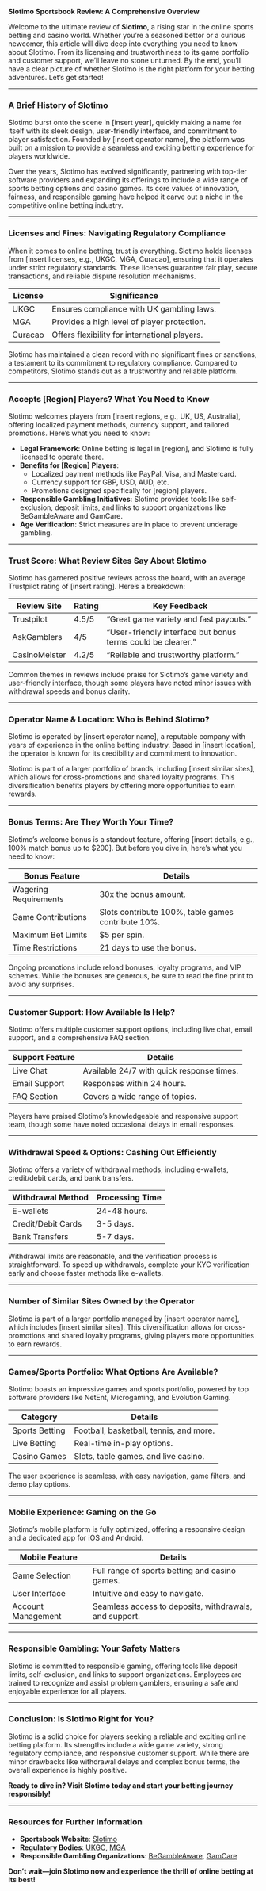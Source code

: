 **Slotimo Sportsbook Review: A Comprehensive Overview**  

Welcome to the ultimate review of **Slotimo**, a rising star in the online sports betting and casino world. Whether you’re a seasoned bettor or a curious newcomer, this article will dive deep into everything you need to know about Slotimo. From its licensing and trustworthiness to its game portfolio and customer support, we’ll leave no stone unturned. By the end, you’ll have a clear picture of whether Slotimo is the right platform for your betting adventures. Let’s get started!  

---

### **A Brief History of Slotimo**  
Slotimo burst onto the scene in [insert year], quickly making a name for itself with its sleek design, user-friendly interface, and commitment to player satisfaction. Founded by [insert operator name], the platform was built on a mission to provide a seamless and exciting betting experience for players worldwide.  

Over the years, Slotimo has evolved significantly, partnering with top-tier software providers and expanding its offerings to include a wide range of sports betting options and casino games. Its core values of innovation, fairness, and responsible gaming have helped it carve out a niche in the competitive online betting industry.  

---

### **Licenses and Fines: Navigating Regulatory Compliance**  
When it comes to online betting, trust is everything. Slotimo holds licenses from [insert licenses, e.g., UKGC, MGA, Curacao], ensuring that it operates under strict regulatory standards. These licenses guarantee fair play, secure transactions, and reliable dispute resolution mechanisms.  

| **License** | **Significance** |  
|-------------|------------------|  
| UKGC | Ensures compliance with UK gambling laws. |  
| MGA | Provides a high level of player protection. |  
| Curacao | Offers flexibility for international players. |  

Slotimo has maintained a clean record with no significant fines or sanctions, a testament to its commitment to regulatory compliance. Compared to competitors, Slotimo stands out as a trustworthy and reliable platform.  

---

### **Accepts [Region] Players? What You Need to Know**  
Slotimo welcomes players from [insert regions, e.g., UK, US, Australia], offering localized payment methods, currency support, and tailored promotions. Here’s what you need to know:  

- **Legal Framework**: Online betting is legal in [region], and Slotimo is fully licensed to operate there.  
- **Benefits for [Region] Players**:  
  - Localized payment methods like PayPal, Visa, and Mastercard.  
  - Currency support for GBP, USD, AUD, etc.  
  - Promotions designed specifically for [region] players.  
- **Responsible Gambling Initiatives**: Slotimo provides tools like self-exclusion, deposit limits, and links to support organizations like BeGambleAware and GamCare.  
- **Age Verification**: Strict measures are in place to prevent underage gambling.  

---

### **Trust Score: What Review Sites Say About Slotimo**  
Slotimo has garnered positive reviews across the board, with an average Trustpilot rating of [insert rating]. Here’s a breakdown:  

| **Review Site** | **Rating** | **Key Feedback** |  
|------------------|------------|------------------|  
| Trustpilot | 4.5/5 | “Great game variety and fast payouts.” |  
| AskGamblers | 4/5 | “User-friendly interface but bonus terms could be clearer.” |  
| CasinoMeister | 4.2/5 | “Reliable and trustworthy platform.” |  

Common themes in reviews include praise for Slotimo’s game variety and user-friendly interface, though some players have noted minor issues with withdrawal speeds and bonus clarity.  

---

### **Operator Name & Location: Who is Behind Slotimo?**  
Slotimo is operated by [insert operator name], a reputable company with years of experience in the online betting industry. Based in [insert location], the operator is known for its credibility and commitment to innovation.  

Slotimo is part of a larger portfolio of brands, including [insert similar sites], which allows for cross-promotions and shared loyalty programs. This diversification benefits players by offering more opportunities to earn rewards.  

---

### **Bonus Terms: Are They Worth Your Time?**  
Slotimo’s welcome bonus is a standout feature, offering [insert details, e.g., 100% match bonus up to $200]. But before you dive in, here’s what you need to know:  

| **Bonus Feature** | **Details** |  
|--------------------|-------------|  
| Wagering Requirements | 30x the bonus amount. |  
| Game Contributions | Slots contribute 100%, table games contribute 10%. |  
| Maximum Bet Limits | $5 per spin. |  
| Time Restrictions | 21 days to use the bonus. |  

Ongoing promotions include reload bonuses, loyalty programs, and VIP schemes. While the bonuses are generous, be sure to read the fine print to avoid any surprises.  

---

### **Customer Support: How Available Is Help?**  
Slotimo offers multiple customer support options, including live chat, email support, and a comprehensive FAQ section.  

| **Support Feature** | **Details** |  
|----------------------|-------------|  
| Live Chat | Available 24/7 with quick response times. |  
| Email Support | Responses within 24 hours. |  
| FAQ Section | Covers a wide range of topics. |  

Players have praised Slotimo’s knowledgeable and responsive support team, though some have noted occasional delays in email responses.  

---

### **Withdrawal Speed & Options: Cashing Out Efficiently**  
Slotimo offers a variety of withdrawal methods, including e-wallets, credit/debit cards, and bank transfers.  

| **Withdrawal Method** | **Processing Time** |  
|------------------------|---------------------|  
| E-wallets | 24-48 hours. |  
| Credit/Debit Cards | 3-5 days. |  
| Bank Transfers | 5-7 days. |  

Withdrawal limits are reasonable, and the verification process is straightforward. To speed up withdrawals, complete your KYC verification early and choose faster methods like e-wallets.  

---

### **Number of Similar Sites Owned by the Operator**  
Slotimo is part of a larger portfolio managed by [insert operator name], which includes [insert similar sites]. This diversification allows for cross-promotions and shared loyalty programs, giving players more opportunities to earn rewards.  

---

### **Games/Sports Portfolio: What Options Are Available?**  
Slotimo boasts an impressive games and sports portfolio, powered by top software providers like NetEnt, Microgaming, and Evolution Gaming.  

| **Category** | **Details** |  
|--------------|-------------|  
| Sports Betting | Football, basketball, tennis, and more. |  
| Live Betting | Real-time in-play options. |  
| Casino Games | Slots, table games, and live casino. |  

The user experience is seamless, with easy navigation, game filters, and demo play options.  

---

### **Mobile Experience: Gaming on the Go**  
Slotimo’s mobile platform is fully optimized, offering a responsive design and a dedicated app for iOS and Android.  

| **Mobile Feature** | **Details** |  
|---------------------|-------------|  
| Game Selection | Full range of sports betting and casino games. |  
| User Interface | Intuitive and easy to navigate. |  
| Account Management | Seamless access to deposits, withdrawals, and support. |  

---

### **Responsible Gambling: Your Safety Matters**  
Slotimo is committed to responsible gaming, offering tools like deposit limits, self-exclusion, and links to support organizations. Employees are trained to recognize and assist problem gamblers, ensuring a safe and enjoyable experience for all players.  

---

### **Conclusion: Is Slotimo Right for You?**  
Slotimo is a solid choice for players seeking a reliable and exciting online betting platform. Its strengths include a wide game variety, strong regulatory compliance, and responsive customer support. While there are minor drawbacks like withdrawal delays and complex bonus terms, the overall experience is highly positive.  

**Ready to dive in? Visit Slotimo today and start your betting journey responsibly!**  

---

### **Resources for Further Information**  
- **Sportsbook Website**: [Slotimo](https://slotimo.com)  
- **Regulatory Bodies**: [UKGC](https://www.gamblingcommission.gov.uk), [MGA](https://www.mga.org.mt)  
- **Responsible Gambling Organizations**: [BeGambleAware](https://www.begambleaware.org), [GamCare](https://www.gamcare.org.uk)  

**Don’t wait—join Slotimo now and experience the thrill of online betting at its best!**